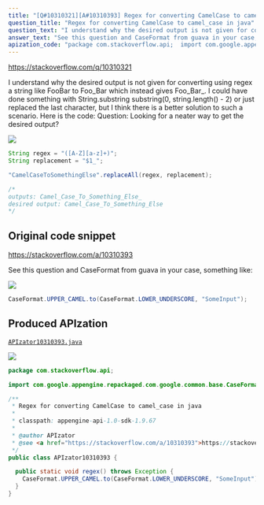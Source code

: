```yaml
---
title: "[Q#10310321][A#10310393] Regex for converting CamelCase to camel_case in java"
question_title: "Regex for converting CamelCase to camel_case in java"
question_text: "I understand why the desired output is not given for converting using regex a string like FooBar to Foo_Bar which instead gives Foo_Bar_. I could have done something with String.substring substring(0, string.length() - 2) or just replaced the last character, but I think there is a better solution to such a scenario. Here is the code: Question: Looking for a neater way to get the desired output?"
answer_text: "See this question and CaseFormat from guava in your case, something like:"
apization_code: "package com.stackoverflow.api;  import com.google.appengine.repackaged.com.google.common.base.CaseFormat;  /**  * Regex for converting CamelCase to camel_case in java  *  * classpath: appengine-api-1.0-sdk-1.9.67  *  * @author APIzator  * @see <a href=\"https://stackoverflow.com/a/10310393\">https://stackoverflow.com/a/10310393</a>  */ public class APIzator10310393 {    public static void regex() throws Exception {     CaseFormat.UPPER_CAMEL.to(CaseFormat.LOWER_UNDERSCORE, \"SomeInput\");   } }"
---
```


https://stackoverflow.com/q/10310321

I understand why the desired output is not given for converting using regex a string like FooBar to Foo_Bar which instead gives Foo_Bar_. I could have done something with String.substring substring(0, string.length() - 2) or just replaced the last character, but I think there is a better solution to such a scenario.
Here is the code:
Question: Looking for a neater way to get the desired output?


<div class="code-logo"><img src="/stackoverflow.png" /></div>

```java
String regex = "([A-Z][a-z]+)";
String replacement = "$1_";

"CamelCaseToSomethingElse".replaceAll(regex, replacement); 

/*
outputs: Camel_Case_To_Something_Else_
desired output: Camel_Case_To_Something_Else
*/
```


## Original code snippet

https://stackoverflow.com/a/10310393

See this question and CaseFormat from guava
in your case, something like:

<div class="code-logo"><img src="/stackoverflow.png" /></div>

```java
CaseFormat.UPPER_CAMEL.to(CaseFormat.LOWER_UNDERSCORE, "SomeInput");
```

## Produced APIzation

[`APIzator10310393.java`](https://github.com/blind-papers/apization-temp-data/raw/main/search/APIzator10310393.java)

<div class="code-logo"><img src="/apizator.png" /></div>

```java
package com.stackoverflow.api;

import com.google.appengine.repackaged.com.google.common.base.CaseFormat;

/**
 * Regex for converting CamelCase to camel_case in java
 *
 * classpath: appengine-api-1.0-sdk-1.9.67
 *
 * @author APIzator
 * @see <a href="https://stackoverflow.com/a/10310393">https://stackoverflow.com/a/10310393</a>
 */
public class APIzator10310393 {

  public static void regex() throws Exception {
    CaseFormat.UPPER_CAMEL.to(CaseFormat.LOWER_UNDERSCORE, "SomeInput");
  }
}

```